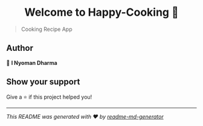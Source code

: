 <h1 align="center">Welcome to Happy-Cooking 👋</h1>
<p>
</p>

> Cooking Recipe App

## Author

👤 **I Nyoman Dharma**


## Show your support

Give a ⭐️ if this project helped you!

***
_This README was generated with ❤️ by [readme-md-generator](https://github.com/kefranabg/readme-md-generator)_